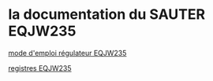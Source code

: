 # la documentation du SAUTER EQJW235

[mode d'emploi régulateur EQJW235](Documentation_mise_en_service_EQJW235.pdf)

[registres EQJW235](modbus_EQJW235-1.pdf)
